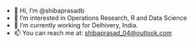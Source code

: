 - 👋 Hi, I’m @shibaprasadb
- 👀 I’m interested in Operations Research, R and Data Science
- 🌱 I’m currently working for Delhivery, India.
- 📫 You can reach me at: shibaprasad_04@outlook.com

<!---
shibaprasadb/shibaprasadb is a ✨ special ✨ repository because its `README.md` (this file) appears on your GitHub profile.
You can click the Preview link to take a look at your changes.
--->
